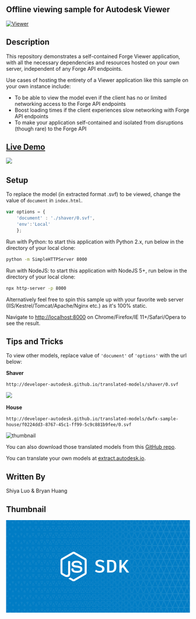 ## Offline viewing sample for Autodesk Viewer
[![Viewer](https://img.shields.io/badge/Viewer-v6-green.svg)](https://forge.autodesk.com/en/docs/viewer/v6/developers_guide/overview/)

## Description
This repository demonstrates a self-contained Forge Viewer application, with all the necessary dependencies and resources hosted on your own server, independent of any Forge API endpoints.

Use cases of hosting the entirety of a Viewer application like this sample on your own instance include:
- To be able to view the model even if the client has no or limited networking access to the Forge API endpoints
- Boost loading times if the client experiences slow networking with Forge API endpoints
- To make your application self-contained and isolated from disruptions (though rare) to the Forge API

## [Live Demo](http://autodesk-forge.github.io/viewer-javascript-offline.sample/)

![](https://user-images.githubusercontent.com/10786558/45990588-9833a300-c0b3-11e8-9087-8f077baeb459.png)

## Setup
To replace the model (in extracted format .svf) to be viewed, change the value of `document` in `index.html`.
````javascript
var options = {
    'document' : './shaver/0.svf',
    'env':'Local'
    };
````

Run with Python: to start this application with Python 2.x, run below in the directory of your local clone:
````bash
python -m SimpleHTTPServer 8000
````

Run with NodeJS: to start this application with NodeJS 5+, run below in the directory of your local clone:
````bash
npx http-server -p 8000
````

Alternatively feel free to spin this sample up with your favorite web server (IIS/Kestrel/Tomcat/Apache/Nginx etc.) as it's 100% static.

Navigate to [http://localhost:8000](http://localhost:8000) on Chrome/Firefox/IE 11+/Safari/Opera to see the result.

## Tips and Tricks

To view other models, replace value of `'document'` of `'options'` with the url below:

__Shaver__
````
http://developer-autodesk.github.io/translated-models/shaver/0.svf
````
![](http://autodesk-forge.github.io/viewer-javascript-offline.sample/shaver.png)


__House__
```
http://developer-autodesk.github.io/translated-models/dwfx-sample-house/f0224dd3-8767-45c1-ff99-5c9c881b9fee/0.svf
```
![thumbnail](https://user-images.githubusercontent.com/10786558/45990589-98cc3980-c0b3-11e8-908f-fa2caf0cadbb.png)

You can also download those translated models from this [GitHub repo](https://github.com/Developer-Autodesk/translated-models).

You can translate your own models at [extract.autodesk.io](http://extract.autodesk.io).

## Written By
Shiya Luo & Bryan Huang

## Thumbnail
![Thumbnail](/thumbnail.png)
